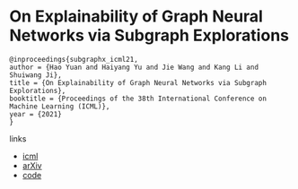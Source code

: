 # On Explainability of Graph Neural Networks via Subgraph Explorations

```
@inproceedings{subgraphx_icml21,
author = {Hao Yuan and Haiyang Yu and Jie Wang and Kang Li and Shuiwang Ji},
title = {On Explainability of Graph Neural Networks via Subgraph Explorations},
booktitle = {Proceedings of the 38th International Conference on Machine Learning (ICML)},
year = {2021}
}
```

links
- [icml](https://icml.cc/Conferences/2021/ScheduleMultitrack?event=8874)
- [arXiv](https://arxiv.org/abs/2102.05152)
- [code](https://github.com/divelab/DIG)